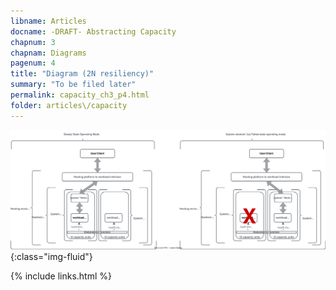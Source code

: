 ```yaml
---
libname: Articles
docname: -DRAFT- Abstracting Capacity
chapnum: 3
chapnam: Diagrams
pagenum: 4
title: "Diagram (2N resiliency)"
summary: "To be filed later"
permalink: capacity_ch3_p4.html
folder: articles\/capacity
---
```


![image](./capacity-resiliency-2n.drawio.svg){:class="img-fluid"}

{% include links.html %}